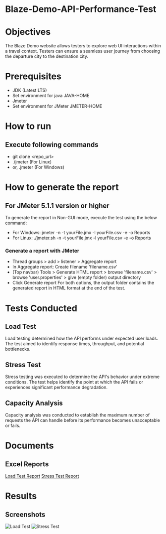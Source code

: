 # Blaze-Demo-API-Performance-Test
# Objectives
The Blaze Demo website allows testers to explore web UI interactions within a travel context. Testers can ensure a seamless user journey from choosing the departure city to the destination city. 
# Prerequisites
* JDK (Latest LTS)
* Set environment for java JAVA-HOME
* Jmeter
* Set environment for JMeter JMETER-HOME
# How to run
## Execute following commands
* git clone <repo_url>
* ./jmeter (For Linux)
* or, .jmeter (For Windows)
# How to generate the report
## For JMeter 5.1.1 version or higher
To generate the report in Non-GUI mode, execute the test using the below command:
* For Windows: jmeter -n -t yourFile.jmx -l yourFile.csv -e -o Reports
* For Linux: ./jmeter.sh -n -t yourFile.jmx -l yourFile.csv -e -o Reports
### Generate a report with JMeter
* Thread groups > add > listener > Aggregate report
* In Aggregate report: Create filename 'filename.csv'
* (Top navbar) Tools > Generate HTML report > browse 'filename.csv' > browse 'user.properties' > give (empty folder) output directory
* Click Generate report
For both options, the output folder contains the generated report in HTML format at the end of the test.
# Tests Conducted
## Load Test
Load testing determined how the API performs under expected user loads. The test aimed to identify response times, throughput, and potential bottlenecks.
## Stress Test
Stress testing was executed to determine the API's behavior under extreme conditions. The test helps identify the point at which the API fails or experiences significant performance degradation. 
## Capacity Analysis
Capacity analysis was conducted to establish the maximum number of requests the API can handle before its performance becomes unacceptable or fails.
# Documents
## Excel Reports 
[Load Test Report](https://docs.google.com/spreadsheets/d/1pYAoIpGEb_EHAUOTT92bM8J8491LJ9cXrYsOCohB-Ug/edit?gid=0#gid=0)
[Stress Test Report](https://docs.google.com/spreadsheets/d/1zs3X1GruiEEEtWEgHERFnL91Eag3_byHORlrZSYNCMw/edit?gid=0#gid=0)
# Results 
## Screenshots
![Load Test](https://ibb.co/cvvLDS7)
![Stress Test](https://ibb.co/6FjKhR5)
